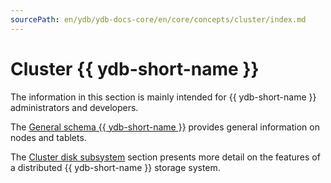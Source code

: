 ```yaml
---
sourcePath: en/ydb/ydb-docs-core/en/core/concepts/cluster/index.md
---
```

# Cluster {{ ydb-short-name }}

The information in this section is mainly intended for {{ ydb-short-name }} administrators and developers.

The [General schema {{ ydb-short-name }}](common_scheme_ydb.md) provides general information on nodes and tablets.

The [Cluster disk subsystem](distributed_storage.md) section presents more detail on the features of a distributed {{ ydb-short-name }} storage system.


